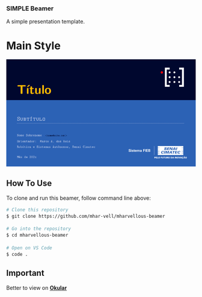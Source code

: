 ### SIMPLE Beamer
A simple presentation template.

# Main Style
<p align="center">
  <img src="./img/default.png" alt="Size Limit CLI" width="738">
</p>


## How To Use

To clone and run this beamer, follow command line above:

```bash
# Clone this repository
$ git clone https://github.com/mhar-vell/mharvellous-beamer

# Go into the repository
$ cd mharvellous-beamer

# Open on VS Code
$ code .

```

## Important
Better to view on **[Okular]**



[Okular]: https://okular.kde.org


